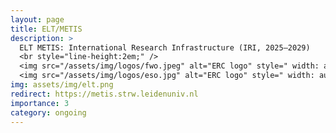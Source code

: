 ```yaml
---
layout: page
title: ELT/METIS
description: >
  ELT METIS: International Research Infrastructure (IRI, 2025–2029)  
  <br style="line-height:2em;" />
  <img src="/assets/img/logos/fwo.jpeg" alt="ERC logo" style=" width: auto; height: auto; max-width: 2.5em; max-height: 1.5em;" class="img-fluid rounded">
  <img src="/assets/img/logos/eso.jpg" alt="ERC logo" style=" width: auto; height: auto; max-width: 2.5em; max-height: 1.5em;" class="img-fluid rounded">
img: assets/img/elt.png
redirect: https://metis.strw.leidenuniv.nl
importance: 3
category: ongoing
---
```

